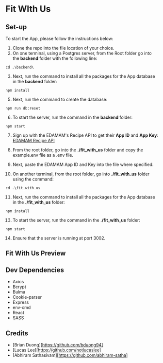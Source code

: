 # Fit WIth Us

## Set-up

To start the App, please follow the instructions below:

1. Clone the repo into the file location of your choice.
2. On one terminal, using a Postgres server, from the Root folder go into the **backend** folder with the following line:

```
cd .\backend\
```

3. Next, run the command to install all the packages for the App database in the **backend** folder:

```
npm install
```

5. Next, run the command to create the database:

```
npm run db:reset
```

6. To start the server, run the command in the **backend** folder:

```
npm start
```

7. Sign up with the EDAMAM's Recipe API to get their **App ID** and **App Key**: [EDAMAM Recipe API](https://developer.edamam.com/edamam-recipe-api)

8. From the root folder, go into the **./fit_with_us** folder and copy the example.env file as a .env file.

9. Next, paste the EDAMAM App ID and Key into the file where specified.

10. On another terminal, from the root folder, go into **./fit_with_us** folder using the command:

```
cd .\fit_with_us
```

11. Next, run the command to install all the packages for the App database in the **./fit_with_us** folder:

```
npm install
```

13. To start the server, run the command in the **./fit_with_us** folder:

```
npm start
```

14. Ensure that the server is running at port 3002.

## Fit With Us Preview

## Dev Dependencies

- Axios
- Bcrypt
- Bulma
- Cookie-parser
- Express
- env-cmd
- React
- SASS

## Credits

- [Brian Duong][https://github.com/bduong94]
- [Lucas Lee][https://github.com/notlucaslee]
- [Abhiram Sathasivam][https://github.com/abhiram-satha]
